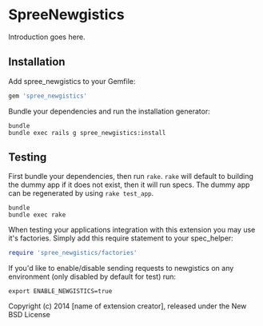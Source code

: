 SpreeNewgistics
===============

Introduction goes here.

Installation
------------

Add spree_newgistics to your Gemfile:

```ruby
gem 'spree_newgistics'
```

Bundle your dependencies and run the installation generator:

```shell
bundle
bundle exec rails g spree_newgistics:install
```

Testing
-------

First bundle your dependencies, then run `rake`. `rake` will default to building the dummy app if it does not exist, then it will run specs. The dummy app can be regenerated by using `rake test_app`.

```shell
bundle
bundle exec rake
```

When testing your applications integration with this extension you may use it's factories.
Simply add this require statement to your spec_helper:

```ruby
require 'spree_newgistics/factories'
```

If you'd like to enable/disable sending requests to newgistics on any environment (only disabled by default for test) run:

```shell
export ENABLE_NEWGISTICS=true
```

Copyright (c) 2014 [name of extension creator], released under the New BSD License
